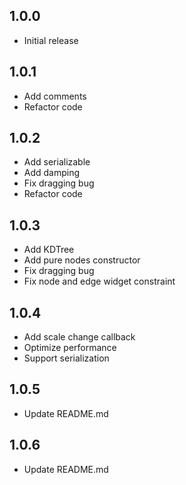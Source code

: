 ## 1.0.0

* Initial release

## 1.0.1

* Add comments
* Refactor code

## 1.0.2

* Add serializable
* Add damping
* Fix dragging bug
* Refactor code

## 1.0.3

* Add KDTree
* Add pure nodes constructor
* Fix dragging bug
* Fix node and edge widget constraint

## 1.0.4

* Add scale change callback
* Optimize performance
* Support serialization

## 1.0.5

* Update README.md

## 1.0.6

* Update README.md
